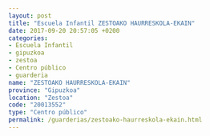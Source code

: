 ```yaml
---
layout: post
title: "Escuela Infantil ZESTOAKO HAURRESKOLA-EKAIN"
date: 2017-09-20 20:57:05 +0200
categories:
- Escuela Infantil
- gipuzkoa
- zestoa
- Centro público
- guarderia
name: "ZESTOAKO HAURRESKOLA-EKAIN"
province: "Gipuzkoa"
location: "Zestoa"
code: "20013552"
type: "Centro público"
permalink: /guarderias/zestoako-haurreskola-ekain.html
---
```

